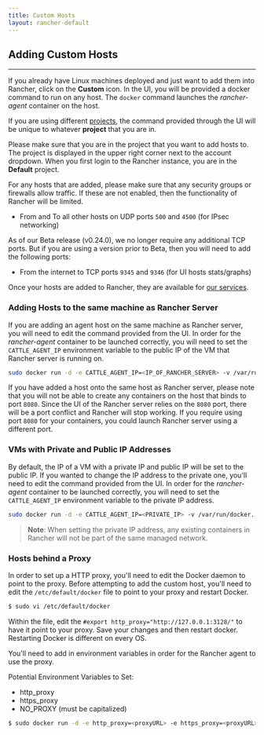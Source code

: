 ```yaml
---
title: Custom Hosts 
layout: rancher-default
---
```


## Adding Custom Hosts
---

If you already have Linux machines deployed and just want to add them into Rancher, click on the **Custom** icon. In the UI, you will be provided a docker command to run on any host. The `docker` command launches the _rancher-agent_ container on the host. 

If you are using different [projects]({{site.baseurl}}/rancher/configuration/projects/), the command provided through the UI will be unique to whatever **project** that you are in.

Please make sure that you are in the project that you want to add hosts to. The project is displayed in the upper right corner next to the account dropdown. When you first login to the Rancher instance, you are in the **Default** project.

For any hosts that are added, please make sure that any security groups or firewalls allow traffic. If these are not enabled, then the functionality of Rancher will be limited.

* From and To all other hosts on UDP ports `500` and `4500` (for IPsec networking)

As of our Beta release (v0.24.0), we no longer require any additional TCP ports. But if you are using a version prior to Beta, then you will need to add the following ports:

* From the internet to TCP ports `9345` and `9346` (for UI hosts stats/graphs) 

Once your hosts are added to Rancher, they are available for [our services]({{site.baseurl}}/rancher/rancher-ui/applications/stacks/adding-services/).

<a id="samehost"></a>
### Adding Hosts to the same machine as Rancher Server

If you are adding an agent host on the same machine as Rancher server, you will need to edit the command provided from the UI. In order for the _rancher-agent_ container to be launched correctly, you will need to set the `CATTLE_AGENT_IP` environment variable to the public IP of the VM that Rancher server is running on.

```bash
sudo docker run -d -e CATTLE_AGENT_IP=<IP_OF_RANCHER_SERVER> -v /var/run/docker....
```

If you have added a host onto the same host as Rancher server, please note that you will not be able to create any containers on the host that binds to port `8080`. Since the UI of the Rancher server relies on the `8080` port, there will be a port conflict and Rancher will stop working. If you require using port `8080` for your containers, you could launch Rancher server using a different port. 

### VMs with Private and Public IP Addresses

By default, the IP of a VM with a private IP and public IP will be set to the public IP. If you wanted to change the IP address to the private one, you'll need to edit the command provided from the UI. In order for the _rancher-agent_  container to be launched correctly, you will need to set the `CATTLE_AGENT_IP` environment variable to the private IP address.

```bash
sudo docker run -d -e CATTLE_AGENT_IP=<PRIVATE_IP> -v /var/run/docker....
```

> **Note**: When setting the private IP address, any existing containers in Rancher will not be part of the same managed network. 

### Hosts behind a Proxy

In order to set up a HTTP proxy, you'll need to edit the Docker daemon to point to the proxy. Before attempting to add the custom host, you'll need to edit the `/etc/default/docker` file to point to your proxy and restart Docker.

```bash
$ sudo vi /etc/default/docker
```

Within the file, edit the `#export http_proxy="http://127.0.0.1:3128/"` to have it point to your proxy. Save your changes and then restart docker. Restarting Docker is different on every OS. 

You'll need to add in environment variables in order for the Rancher agent to use the proxy.

Potential Environment Variables to Set:
* http_proxy
* https_proxy
* NO_PROXY (must be capitalized)

```bash
$ sudo docker run -d -e http_proxy=<proxyURL> -e https_proxy=<proxyURL> -e NO_PROXY=<proxyURL> -v /var/run/docker....
```
